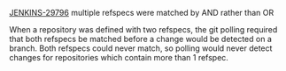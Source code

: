 [JENKINS-29796](https://issues.jenkins.io/browse/JENKINS-29796) multiple refspecs were matched by AND rather than OR

When a repository was defined with two refspecs, the git polling required
that both refspecs be matched before a change would be detected on a
branch. Both refspecs could never match, so polling would never detect
changes for repositories which contain more than 1 refspec.
